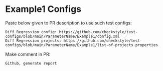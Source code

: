 # Example1 Configs
Paste below given to PR description to use such test configs:
```
Diff Regression config: https://github.com/checkstyle/test-configs/blob/main/ParameterName/Example1/config.xml
Diff Regression projects: https://github.com/checkstyle/test-configs/blob/main/ParameterName/Example1/list-of-projects.properties
```
Make comment in PR:
```
Github, generate report
```
